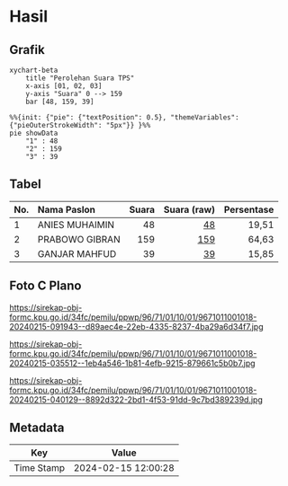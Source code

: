 # Hasil

## Grafik

```mermaid
xychart-beta
    title "Perolehan Suara TPS"
    x-axis [01, 02, 03]
    y-axis "Suara" 0 --> 159
    bar [48, 159, 39]
```

```mermaid
%%{init: {"pie": {"textPosition": 0.5}, "themeVariables": {"pieOuterStrokeWidth": "5px"}} }%%
pie showData
    "1" : 48
    "2" : 159
    "3" : 39
```

## Tabel

| No. | Nama Paslon    | Suara | Suara (raw) | Persentase |
|:--- |:-------------- | -----:| -----------:| ----------:|
| 1   | ANIES MUHAIMIN | 48    | [48][p-1]   | 19,51      |
| 2   | PRABOWO GIBRAN | 159   | [159][p-2]  | 64,63      |
| 3   | GANJAR MAHFUD  | 39    | [39][p-3]   | 15,85      |


[p-1]: https://github.com/gigit-pemilu/pemilu-2024-96-papua-barat-daya/blob/main/pilpres/hitung-suara/sub/96-papua-barat-daya/sub/71-kota-sorong/sub/01-sorong/sub/1001-remu-utara/sub/018-tps/sub/paslon-1.txt
[p-2]: https://github.com/gigit-pemilu/pemilu-2024-96-papua-barat-daya/blob/main/pilpres/hitung-suara/sub/96-papua-barat-daya/sub/71-kota-sorong/sub/01-sorong/sub/1001-remu-utara/sub/018-tps/sub/paslon-2.txt
[p-3]: https://github.com/gigit-pemilu/pemilu-2024-96-papua-barat-daya/blob/main/pilpres/hitung-suara/sub/96-papua-barat-daya/sub/71-kota-sorong/sub/01-sorong/sub/1001-remu-utara/sub/018-tps/sub/paslon-3.txt

## Foto C Plano

https://sirekap-obj-formc.kpu.go.id/34fc/pemilu/ppwp/96/71/01/10/01/9671011001018-20240215-091943--d89aec4e-22eb-4335-8237-4ba29a6d34f7.jpg

https://sirekap-obj-formc.kpu.go.id/34fc/pemilu/ppwp/96/71/01/10/01/9671011001018-20240215-035512--1eb4a546-1b81-4efb-9215-879661c5b0b7.jpg

https://sirekap-obj-formc.kpu.go.id/34fc/pemilu/ppwp/96/71/01/10/01/9671011001018-20240215-040129--8892d322-2bd1-4f53-91dd-9c7bd389239d.jpg


## Metadata

| Key        | Value               |
| ---------- | ------------------- |
| Time Stamp | 2024-02-15 12:00:28 |



